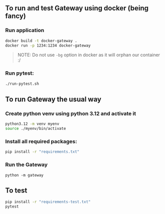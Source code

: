 ## To run and test Gateway using docker (being fancy)
### Run application
```bash
docker build -t docker-gateway .
docker run -p 1234:1234 docker-gateway
```
> NOTE: Do not use `-bg` option in docker as it will orphan our container :/

### Run pytest:
```bash
./run-pytest.sh
```

## To run Gateway the usual way
### Create python venv using python 3.12 and activate it
```bash
python3.12 -m venv myenv
source ./myenv/bin/activate
```
### Install all required packages:
```bash
pip install -r "requirements.txt"
```

### Run the Gateway
```
python -m gateway
```

## To test
```bash
pip install -r "requirements-test.txt"
pytest
```
